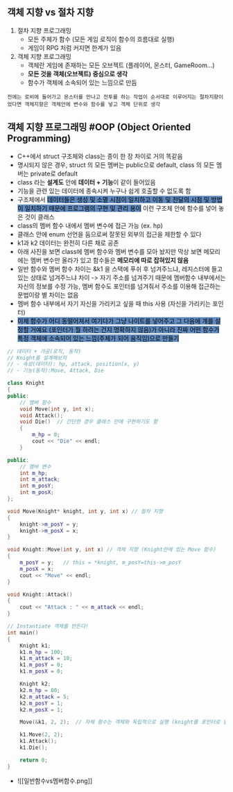 ## 객체 지향 vs 절차 지향
1.  절차 지향 프로그래밍
	- 모든 주체가 함수 (모든 게임 로직이 함수의 흐름대로 실행)
	- 게임이 RPG 처럼 커지면 한계가 있음
2. 객체 지향 프로그래밍
	- 객체란 게임에 존재하는 모든 오브젝트 (플레이어, 몬스터, GameRoom...)
	- **모든 것을 객체(오브젝트) 중심으로 생각**
	- 함수가 객체에 소속되어 있는 느낌으로 만듬

`전에는 로비에 들어가고 몬스터를 만나고 전투를 하는 작업이 순서대로 이루어지는 절차지향이었다면 객체지향은 객체안에 변수와 함수를 넣고 객체 단위로 생각`

## 객체 지향 프로그래밍 #OOP (Object Oriented Programming)
- C++에서 struct 구조체와 class는 종이 한 장 차이로 거의 똑같음
- 명시되지 않은 경우, struct 의 모든 멤버는 public으로 default, class 의 모든 멤버는 private로 default
- class 라는 **설계도** 안에 **데이터 + 기능**이 같이 들어있음
- 기능을 관련 있는 데이터에 종속시켜 누구나 쉽게 호출할 수 없도록 함 
- 구조체에서 <mark style="background: #0E4F9FA6;">데이터들은 생성 및 소멸 시점이 일치하고 이동 및 전달의 시점 및 방법이 일치하기 때문에 프로그램의 구현 및 관리 용이</mark> 이런 구조체 안에 함수를 넣어 놓은 것이 클래스
- class의 멤버 함수 내에서 멤버 변수에 접근 가능 (ex. hp)
- 클래스 안에 enum 선언을 둠으로써 잘못된 외부의 접근을 제한할 수 있다
- k1과 k2 데이터는 완전히 다른 채로 공존
- 아래 사진을 보면 class에 멤버 함수와 멤버 변수를 모아 놨지만 막상 보면 메모리에는 멤버 변수만 올라가 있고 함수들은 **메모리에 따로 잡혀있지 않음**
- 일반 함수와 멤버 함수 차이는 &k1 을 스택에 푸쉬 후 넘겨주느냐, 레지스터에 들고 있는 상태로 넘겨주느냐 차이 -> 자기 주소를 넘겨주기 때문에 멤버함수 내부에서는 자신의 정보를 수정 가능,  멤버 함수도 포인터를 넘겨줘서 주소를 이용해 접근하는 문법이랑 별 차이는 없음
- 멤버 함수 내부에서 자기 자신을 가리키고 싶을 때 this 사용 (자신을 가리키는 포인터)
- <mark style="background: #0E4F9FA6;">이제 함수가 어디 동떨어져서 여기다가 그냥 나이트를 넣어주고 그 다음에 걔를 설정할 거예요 (포인터가 뭘 하려는 건지 명확하지 않음)가 아니라 진짜 어떤 함수가 특정 객체에 소속되어 있는 느낌(주체가 되어 움직임)으로 만들기</mark>
```cpp
// 데이터 + 가공(로직, 동작)
// Knight를 설계해보자
// - 속성(데이터): hp, attack, position(x, y)
// - 기능(동작):Move, Attack, Die

class Knight
{
public:
	// 멤버 함수
	void Move(int y, int x);
	void Attack();
	void Die()  // 간단한 경우 클래스 안에 구현하기도 함
	{
		m_hp = 0;
		cout << "Die" << endl;
	}

public:
	// 멤버 변수
	int m_hp;
	int m_attack;
	int m_posY;
	int m_posX;
};

void Move(Knight* knight, int y, int x) // 절차 지향
{
	knight->m_posY = y;
	knight->m_posX = x;
}

void Knight::Move(int y, int x) // 객체 지향 (Knight안에 있는 Move 함수)
{
	m_posY = y;   // this = *knight, m_posY=this->m_posY
	m_posX = x;
	cout << "Move" << endl;
}

void Knight::Attack()
{
	cout << "Attack : " << m_attack << endl;
}

// Instantiate 객체를 만든다!
int main()
{
	Knight k1;
	k1.m_hp = 100;
	k1.m_attack = 10;
	k1.m_posY = 0;
	k1.m_posX = 0;

	Knight k2;
	k2.m_hp = 80;
	k2.m_attack = 5;
	k2.m_posY = 1;
	k2.m_posX = 1;

	Move(&k1, 2, 2);  // 자체 함수는 객체와 독립적으로 실행 (knight를 포인터로 넘겨줘야함)

	k1.Move(2, 2);
	k1.Attack();
	k1.Die();

	return 0;
}
```
- ![[일반함수vs멤버함수.png]]
